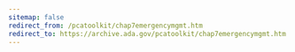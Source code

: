 ```yaml
---
sitemap: false 
redirect_from: /pcatoolkit/chap7emergencymgmt.htm 
redirect_to: https://archive.ada.gov/pcatoolkit/chap7emergencymgmt.htm 
---
```

